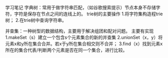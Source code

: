 学习笔记
字典树：常用于做字符串匹配，（如谷歌搜索提示）节点本身不存储字符，字符是保存在节点之间的连线上的。
trie树的主要操作
1.将字符集构造程trie树；
2.在trie树中查询字符串。

并查集：一种树型的数据结构，主要用于解决组团和配对问题。
 主要有实现
 1.makeSet（s）建立一个包含s个元素集合的新的并查集
 2.unionSet（x，y）将元素x和y所在集合合并。若x于y所在集合相交则不合并；
 3.find（x）找到元素x所在的集合代表/判断两个元素是否在同一个集合，进行比较。